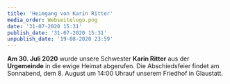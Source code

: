 ```yaml
---
title: 'Heimgang von Karin Ritter'
media_order: Webseitelogo.png
date: '31-07-2020 15:31'
publish_date: '31-07-2020 15:31'
unpublish_date: '19-08-2020 23:59'
---
```


**Am 30. Juli 2020** wurde unsere Schwester **Karin Ritter** aus der **Urgemeinde** in die ewige Heimat abgerufen.
Die Abschiedsfeier findet am Sonnabend, dem 8. August um 14:00 Uhrauf unserem Friedhof in Glaustatt.
